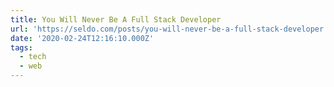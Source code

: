 ```yaml
---
title: You Will Never Be A Full Stack Developer
url: 'https://seldo.com/posts/you-will-never-be-a-full-stack-developer'
date: '2020-02-24T12:16:10.000Z'
tags:
  - tech
  - web
---
```

